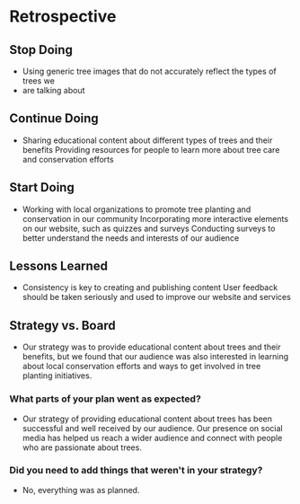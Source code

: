 # Retrospective

## Stop Doing

- Using generic tree images that do not accurately reflect the types of trees we
- are talking about

## Continue Doing

- Sharing educational content about different types of trees and their benefits
  Providing resources for people to learn more about tree care and conservation
  efforts

## Start Doing

- Working with local organizations to promote tree planting and conservation in
  our community Incorporating more interactive elements on our website, such as
  quizzes and surveys Conducting surveys to better understand the needs and
  interests of our audience

## Lessons Learned

- Consistency is key to creating and publishing content User feedback should be
  taken seriously and used to improve our website and services

## Strategy vs. Board

- Our strategy was to provide educational content about trees and their
  benefits, but we found that our audience was also interested in learning about
  local conservation efforts and ways to get involved in tree planting
  initiatives.

### What parts of your plan went as expected?

- Our strategy of providing educational content about trees has been successful
  and well received by our audience. Our presence on social media has helped us
  reach a wider audience and connect with people who are passionate about trees.

### Did you need to add things that weren't in your strategy?

- No, everything was as planned.
